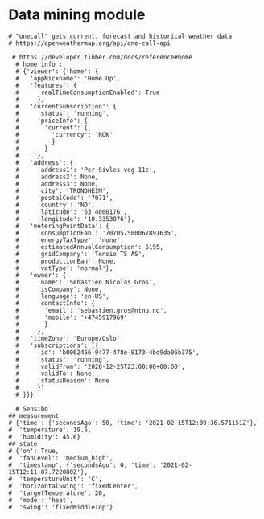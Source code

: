 # Data mining module

    # "onecall" gets current, forecast and historical weather data
    # https://openweathermap.org/api/one-call-api

     # https://developer.tibber.com/docs/reference#home
      # home.info :
      # {'viewer': {'home': {
      #   'appNickname': 'Home Up',
      #   'features': {
      #     'realTimeConsumptionEnabled': True
      #     },
      #   'currentSubscription': {
      #     'status': 'running',
      #     'priceInfo': {
      #       'current': {
      #         'currency': 'NOK'
      #         }
      #       }
      #     },
      #   'address': {
      #     'address1': 'Per Sivles veg 11c',
      #     'address2': None,
      #     'address3': None,
      #     'city': 'TRONDHEIM',
      #     'postalCode': '7071',
      #     'country': 'NO',
      #     'latitude': '63.4000176',
      #     'longitude': '10.3353076'},
      #   'meteringPointData': {
      #     'consumptionEan': '707057500067891635',
      #     'energyTaxType': 'none',
      #     'estimatedAnnualConsumption': 6195,
      #     'gridCompany': 'Tensio TS AS',
      #     'productionEan': None,
      #     'vatType': 'normal'},
      #   'owner': {
      #     'name': 'Sebastien Nicolas Gros',
      #     'isCompany': None,
      #     'language': 'en-US',
      #     'contactInfo': {
      #       'email': 'sebastien.gros@ntnu.no',
      #       'mobile': '+4745917969'
      #       }
      #     },
      #   'timeZone': 'Europe/Oslo',
      #   'subscriptions': [{
      #     'id': 'b0062466-9477-478e-8173-4bd9da06b375',
      #     'status': 'running',
      #     'validFrom': '2020-12-25T23:00:00+00:00',
      #     'validTo': None,
      #     'statusReason': None
      #     }]
      # }}}

      # Sensibo
    ## measurement
    # {'time': {'secondsAgo': 50, 'time': '2021-02-15T12:09:36.571151Z'},
    #  'temperature': 19.5,
    #  'humidity': 45.6}
    ## state
    # {'on': True,
    #  'fanLevel': 'medium_high',
    #  'timestamp': {'secondsAgo': 0, 'time': '2021-02-15T12:11:07.722080Z'},
    #  'temperatureUnit': 'C',
    #  'horizontalSwing': 'fixedCenter',
    #  'targetTemperature': 20,
    #  'mode': 'heat',
    #  'swing': 'fixedMiddleTop'}